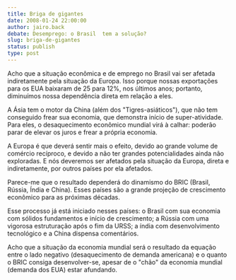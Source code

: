 ```yaml
---
title: Briga de gigantes
date: 2008-01-24 22:00:00
author: jairo.back
debate: Desemprego: o Brasil  tem a solução?
slug: briga-de-gigantes
status: publish 
type: post
---
```


Acho que a situação econômica e de emprego no Brasil vai ser afetada indiretamente pela situação da Europa. Isso porque nossas exportações para os EUA baixaram de 25 para 12%, nos últimos anos; portanto, diminuímos nossa dependência direta em relação a eles.  

  

A Ásia tem o motor da China (além dos "Tigres-asiáticos"), que não tem conseguido frear sua economia, que demonstra início de super-atividade. Para eles, o desaquecimento econômico mundial virá à calhar: poderão parar de elevar os juros e frear a própria economia.  

  

A Europa é que deverá sentir mais o efeito, devido ao grande volume de comércio recíproco, e devido a não ter grandes potencialidades ainda não exploradas. E nós deveremos ser afetados pela situação da Europa, direta e indiretamente, por outros países por ela afetados.  

  

Parece-me que o resultado dependerá do dinamismo do BRIC (Brasil, Rússia, Índia e China). Esses países são a grande projeção de crescimento econômico para as próximas décadas.  

  

Esse processo já está iniciado nesses países: o Brasil com sua economia com sólidos fundamentos e início de crescimento; a Rússia com uma vigorosa estruturação após o fim da URSS; a índia com desenvolvimento tecnológico e a China dispensa comentários.  

  

Acho que a situação da economia mundial será o resultado da equação entre o lado negativo (desaquecimento de demanda americana) e o quanto o BRIC consiga desenvolver-se, apesar de o "chão" da economia mundial (demanda dos EUA) estar afundando.
